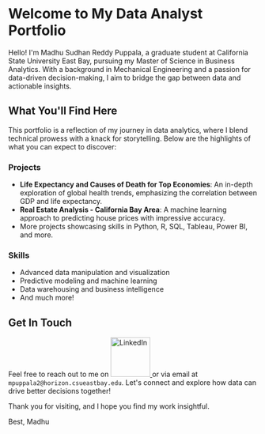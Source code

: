 # Welcome to My Data Analyst Portfolio

Hello! I'm Madhu Sudhan Reddy Puppala, a graduate student at California State University East Bay, pursuing my Master of Science in Business Analytics. With a background in Mechanical Engineering and a passion for data-driven decision-making, I aim to bridge the gap between data and actionable insights.

## What You'll Find Here

This portfolio is a reflection of my journey in data analytics, where I blend technical prowess with a knack for storytelling. Below are the highlights of what you can expect to discover:

### Projects
- **Life Expectancy and Causes of Death for Top Economies**: An in-depth exploration of global health trends, emphasizing the correlation between GDP and life expectancy.
- **Real Estate Analysis - California Bay Area**: A machine learning approach to predicting house prices with impressive accuracy.
- More projects showcasing skills in Python, R, SQL, Tableau, Power BI, and more.

### Skills
- Advanced data manipulation and visualization
- Predictive modeling and machine learning
- Data warehousing and business intelligence
- And much more!

## Get In Touch

Feel free to reach out to me on [<a href="https://www.linkedin.com/in/madhu-sudhan-reddy-puppala/">
  <img src="https://upload.wikimedia.org/wikipedia/commons/thumb/a/aa/LinkedIn_2021.svg/200px-LinkedIn_2021.svg.png" width="80" alt="LinkedIn">
</a>
](https://www.linkedin.com/in/madhu-sudhan-reddy-puppala/)
 or via email at `mpuppala2@horizon.csueastbay.edu`. Let's connect and explore how data can drive better decisions together!

Thank you for visiting, and I hope you find my work insightful.

Best,
Madhu
